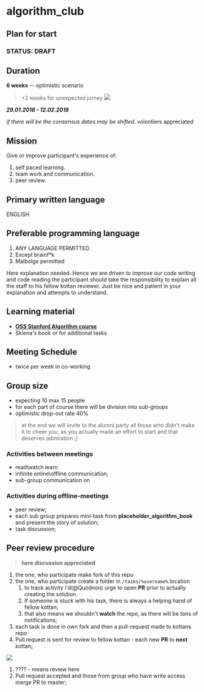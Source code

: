 # algorithm_club

## Plan for start

### STATUS:  DRAFT

## Duration

**6 weeks** -- optimistic scenario

>+2 weeks for unexpected jorney
>![](https://media.giphy.com/media/D0vg2MvsCxGrS/giphy.gif)

***29.01.2018 - 12.02.2018***

*if there will be the consensus  dates may be shifted*. volontiers appreciated

## Mission

Give or improve participant's experience of:

1. self paced learning.
1. team work and communication.
1. peer review.

## Primary written language

ENGLISH

## Preferable programming language

1. ANY LANGUAGE PERMITTED.
1. Except brainf*k
1. Malbolge permitted

Here explanation needed. Hence we are driven to improve our code writing and code reading the participant should take the responsibility to explain all the staff to his fellow kottan reviewer. Just be nice and patient in your explanation and attempts to understand.

## Learning material

- **[OSS Stanford Algorithm course](https://lagunita.stanford.edu/courses/course-v1:Engineering+Algorithms1+SelfPaced/)**
- Skiena's book or for additional tasks

## Meeting Schedule

- twice per week in co-working

## Group size

- expecting 10 max 15 people
- for each part of course there will be division into sub-groups
- optimistic drop-out rate 40%
> at the end we will invite to the alumni party all those who didn't make it to cheer you, as you actually made an effort to start and that deserves admiration ;)

### Activities between meetings

- read\watch learn
- infinite online\offline communication;
- sub-group communication on

### Activities during  offline-meetings

- peer review;
- each sub group prepares mini-task from **placeholder_algorithm_book** and present the story of solution;
- task discussion;

## Peer review procedure

>**here discussion appreciated**

1. the one, who participate make fork of this repo
1. the one, who participate create a folder in `/tasks/%username%` location
    1. to track activity i'd(@Quodnon) urge to open **PR** prior to actually creating the solution.
    1. If someone is stuck with his task, there is always a helping hand of fellow kottan;
    1. that also means we shouldn't **watch** the repo, as there will be tons of notifications;
1. each task is done in own fork and then a pull-request made to kottans repo
1. Pull request is sent for review to fellow kottan - each new **PR** to **next** kottan;

![](https://media.giphy.com/media/6wpSb2OmYmiRi/giphy.gif)

1. ???? - means review here
1. Pull request accepted and those from group who have write access merge PR to master;